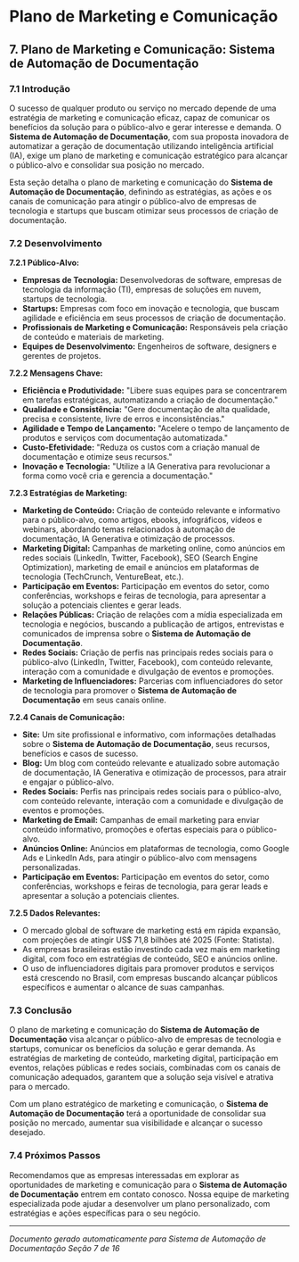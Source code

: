 
# Plano de Marketing e Comunicação

## 7. Plano de Marketing e Comunicação: Sistema de Automação de Documentação

### 7.1 Introdução

O sucesso de qualquer produto ou serviço no mercado depende de uma estratégia de marketing e comunicação eficaz, capaz de comunicar os benefícios da solução para o público-alvo e gerar interesse e demanda. O **Sistema de Automação de Documentação**, com sua proposta inovadora de automatizar a geração de documentação utilizando inteligência artificial (IA), exige um plano de marketing e comunicação estratégico para alcançar o público-alvo e consolidar sua posição no mercado.

Esta seção detalha o plano de marketing e comunicação do **Sistema de Automação de Documentação**, definindo as estratégias, as ações e os canais de comunicação para atingir o público-alvo de empresas de tecnologia e startups que buscam otimizar seus processos de criação de documentação.

### 7.2 Desenvolvimento

**7.2.1 Público-Alvo:**

* **Empresas de Tecnologia:** Desenvolvedoras de software, empresas de tecnologia da informação (TI), empresas de soluções em nuvem, startups de tecnologia.
* **Startups:** Empresas com foco em inovação e tecnologia, que buscam agilidade e eficiência em seus processos de criação de documentação.
* **Profissionais de Marketing e Comunicação:** Responsáveis pela criação de conteúdo e materiais de marketing.
* **Equipes de Desenvolvimento:**  Engenheiros de software, designers e gerentes de projetos.

**7.2.2 Mensagens Chave:**

* **Eficiência e Produtividade:** "Libere suas equipes para se concentrarem em tarefas estratégicas, automatizando a criação de documentação."
* **Qualidade e Consistência:** "Gere documentação de alta qualidade, precisa e consistente, livre de erros e inconsistências."
* **Agilidade e Tempo de Lançamento:** "Acelere o tempo de lançamento de produtos e serviços com documentação automatizada."
* **Custo-Efetividade:** "Reduza os custos com a criação manual de documentação e otimize seus recursos."
* **Inovação e Tecnologia:** "Utilize a IA Generativa para revolucionar a forma como você cria e gerencia a documentação."

**7.2.3 Estratégias de Marketing:**

* **Marketing de Conteúdo:** Criação de conteúdo relevante e informativo para o público-alvo, como artigos, ebooks, infográficos, vídeos e webinars, abordando temas relacionados à automação de documentação, IA Generativa e otimização de processos.
* **Marketing Digital:** Campanhas de marketing online, como anúncios em redes sociais (LinkedIn, Twitter, Facebook), SEO (Search Engine Optimization), marketing de email e anúncios em plataformas de tecnologia (TechCrunch, VentureBeat, etc.).
* **Participação em Eventos:** Participação em eventos do setor, como conferências, workshops e feiras de tecnologia, para apresentar a solução a potenciais clientes e gerar leads.
* **Relações Públicas:**  Criação de relações com a mídia especializada em tecnologia e negócios, buscando a publicação de artigos, entrevistas e comunicados de imprensa sobre o **Sistema de Automação de Documentação**.
* **Redes Sociais:** Criação de perfis nas principais redes sociais para o público-alvo (LinkedIn, Twitter, Facebook), com conteúdo relevante, interação com a comunidade e divulgação de eventos e promoções.
* **Marketing de Influenciadores:** Parcerias com influenciadores do setor de tecnologia para promover o **Sistema de Automação de Documentação** em seus canais online.

**7.2.4 Canais de Comunicação:**

* **Site:** Um site profissional e informativo, com informações detalhadas sobre o **Sistema de Automação de Documentação**, seus recursos, benefícios e casos de sucesso.
* **Blog:** Um blog com conteúdo relevante e atualizado sobre automação de documentação, IA Generativa e otimização de processos, para atrair e engajar o público-alvo.
* **Redes Sociais:** Perfis nas principais redes sociais para o público-alvo, com conteúdo relevante, interação com a comunidade e divulgação de eventos e promoções.
* **Marketing de Email:** Campanhas de email marketing para enviar conteúdo informativo, promoções e ofertas especiais para o público-alvo.
* **Anúncios Online:** Anúncios em plataformas de tecnologia, como Google Ads e LinkedIn Ads, para atingir o público-alvo com mensagens personalizadas.
* **Participação em Eventos:**  Participação em eventos do setor, como conferências, workshops e feiras de tecnologia, para gerar leads e apresentar a solução a potenciais clientes.

**7.2.5  Dados Relevantes:**

* O mercado global de software de marketing está em rápida expansão, com projeções de atingir US$ 71,8 bilhões até 2025 (Fonte: Statista).
* As empresas brasileiras estão investindo cada vez mais em marketing digital, com foco em estratégias de conteúdo, SEO e anúncios online.
* O uso de influenciadores digitais para promover produtos e serviços está crescendo no Brasil, com empresas buscando alcançar públicos específicos e aumentar o alcance de suas campanhas.

### 7.3 Conclusão

O plano de marketing e comunicação do **Sistema de Automação de Documentação** visa alcançar o público-alvo de empresas de tecnologia e startups, comunicar os benefícios da solução e gerar demanda. As estratégias de marketing de conteúdo, marketing digital, participação em eventos, relações públicas e redes sociais, combinadas com os canais de comunicação adequados, garantem que a solução seja visível e atrativa para o mercado.

Com um plano estratégico de marketing e comunicação, o **Sistema de Automação de Documentação** terá a oportunidade de consolidar sua posição no mercado, aumentar sua visibilidade e alcançar o sucesso desejado.

### 7.4 Próximos Passos

Recomendamos que as empresas interessadas em explorar as oportunidades de marketing e comunicação para o **Sistema de Automação de Documentação** entrem em contato conosco. Nossa equipe de marketing especializada pode ajudar a desenvolver um plano personalizado, com estratégias e ações específicas para o seu negócio.




---
*Documento gerado automaticamente para Sistema de Automação de Documentação*
*Seção 7 de 16*

